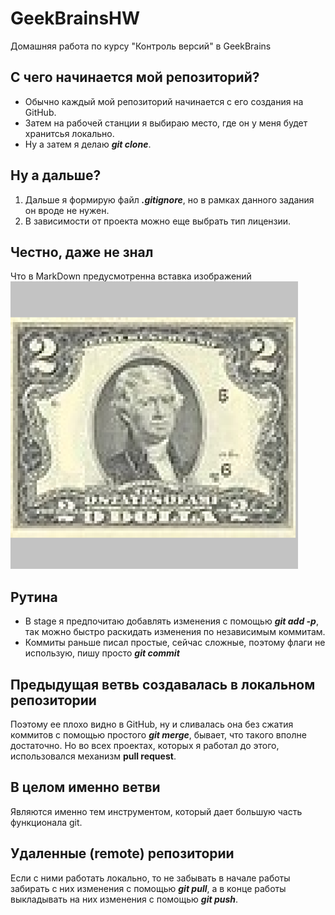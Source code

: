 # GeekBrainsHW
Домашняя работа по курсу "Контроль версий" в GeekBrains

## С чего начинается мой репозиторий?
* Обычно каждый мой репозиторий начинается с его создания на GitHub.
* Затем на рабочей станции я выбираю место, где он у меня будет хранитсья локально.
* Ну а затем я делаю _**git clone**_.

## Ну а дальше?
1. Дальше я формирую файл _**.gitignore**_, но в рамках данного задания он вроде не нужен.
2. В зависимости от проекта можно еще выбрать тип лицензии.

## Честно, даже не знал

Что в MarkDown предусмотренна вставка изображений
![Тест, замещающий изображение](2dollars.png)

## Рутина

+ В stage я предпочитаю добавлять изменения с помощью _**git add -p**_, так можно быстро раскидать изменения по независимым коммитам.
+ Коммиты раньше писал простые, сейчас сложные, поэтому флаги не использую, пишу просто _**git commit**_

## Предыдущая ветвь создавалась в локальном репозитории

Поэтому ее плохо видно в GitHub, ну и сливалась она без сжатия коммитов с помощью простого _**git merge**_, бывает, что такого вполне достаточно. Но во всех проектах, которых я работал до этого, использовался механизм **pull request**.

## В целом именно ветви

Являются именно тем инструментом, который дает большую часть функционала git.

## Удаленные (remote) репозитории

Если с ними работать локально, то не забывать в начале работы забирать с них изменения с помощью _**git pull**_, а в конце работы выкладывать на них изменения с помощью _**git push**_.
